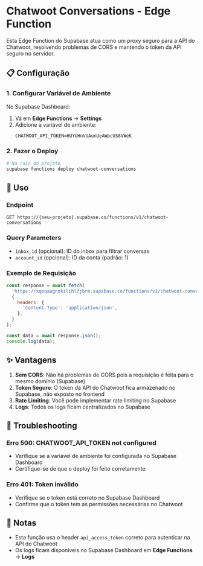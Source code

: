 # Chatwoot Conversations - Edge Function

Esta Edge Function do Supabase atua como um proxy seguro para a API do Chatwoot, resolvendo problemas de CORS e mantendo o token da API seguro no servidor.

## 📋 Configuração

### 1. Configurar Variável de Ambiente

No Supabase Dashboard:
1. Vá em **Edge Functions** → **Settings**
2. Adicione a variável de ambiente:
   ```
   CHATWOOT_API_TOKEN=HUYUHnVUAunUeAWpcUS8VWeK
   ```

### 2. Fazer o Deploy

```bash
# Na raiz do projeto
supabase functions deploy chatwoot-conversations
```

## 🚀 Uso

### Endpoint

```
GET https://{seu-projeto}.supabase.co/functions/v1/chatwoot-conversations
```

### Query Parameters

- `inbox_id` (opcional): ID do inbox para filtrar conversas
- `account_id` (opcional): ID da conta (padrão: 1)

### Exemplo de Requisição

```javascript
const response = await fetch(
  'https://xqeqaagnnkilihlfjbrm.supabase.co/functions/v1/chatwoot-conversations?inbox_id=1',
  {
    headers: {
      'Content-Type': 'application/json',
    },
  }
);

const data = await response.json();
console.log(data);
```

## ✨ Vantagens

1. **Sem CORS**: Não há problemas de CORS pois a requisição é feita para o mesmo domínio (Supabase)
2. **Token Seguro**: O token da API do Chatwoot fica armazenado no Supabase, não exposto no frontend
3. **Rate Limiting**: Você pode implementar rate limiting no Supabase
4. **Logs**: Todos os logs ficam centralizados no Supabase

## 🔧 Troubleshooting

### Erro 500: CHATWOOT_API_TOKEN not configured
- Verifique se a variável de ambiente foi configurada no Supabase Dashboard
- Certifique-se de que o deploy foi feito corretamente

### Erro 401: Token inválido
- Verifique se o token está correto no Supabase Dashboard
- Confirme que o token tem as permissões necessárias no Chatwoot

## 📝 Notas

- Esta função usa o header `api_access_token` correto para autenticar na API do Chatwoot
- Os logs ficam disponíveis no Supabase Dashboard em **Edge Functions** → **Logs**
